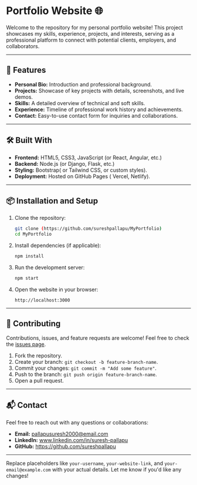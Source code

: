 

# Portfolio Website 🌐

Welcome to the repository for my personal portfolio website! This project showcases my skills, experience, projects, and interests, serving as a professional platform to connect with potential clients, employers, and collaborators.

---

## 🚀 Features

- **Personal Bio:** Introduction and professional background.
- **Projects:** Showcase of key projects with details, screenshots, and live demos.
- **Skills:** A detailed overview of technical and soft skills.
- **Experience:** Timeline of professional work history and achievements.
- **Contact:** Easy-to-use contact form for inquiries and collaborations.

---

## 🛠️ Built With

- **Frontend:** HTML5, CSS3, JavaScript (or React, Angular, etc.)
- **Backend:** Node.js (or Django, Flask, etc.)
- **Styling:** Bootstrap( or Tailwind CSS, or custom styles).
- **Deployment:** Hosted on  GitHub Pages  ( Vercel, Netlify).

---

## 📦 Installation and Setup

1. Clone the repository:
   ```bash
   git clone (https://github.com/sureshpallapu/MyPortfolio)
   cd MyPortfolio
   ```

2. Install dependencies (if applicable):
   ```bash
   npm install
   ```

3. Run the development server:
   ```bash
   npm start
   ```

4. Open the website in your browser:
   ```
   http://localhost:3000
   ```

---


## 🤝 Contributing

Contributions, issues, and feature requests are welcome! Feel free to check the [issues page](https://github.com/your-username/portfolio-website/issues).

1. Fork the repository.
2. Create your branch: `git checkout -b feature-branch-name`.
3. Commit your changes: `git commit -m "Add some feature"`.
4. Push to the branch: `git push origin feature-branch-name`.
5. Open a pull request.


---

## 📬 Contact

Feel free to reach out with any questions or collaborations:

- **Email:** pallapusuresh2000@email.com  
- **LinkedIn:** www.linkedin.com/in/suresh-pallapu
- **GitHub:** https://github.com/sureshpallapu

---



Replace placeholders like `your-username`, `your-website-link`, and `your-email@example.com` with your actual details. Let me know if you'd like any changes!
